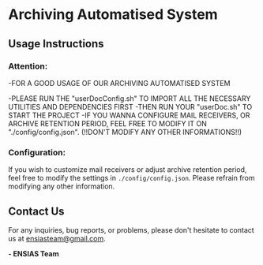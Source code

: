 # Archiving Automatised System

## Usage Instructions

### Attention:

-FOR A GOOD USAGE OF OUR ARCHIVING AUTOMATISED SYSTEM

-PLEASE RUN THE "userDocConfig.sh" TO IMPORT ALL THE NECESSARY UTILITIES AND DEPENDENCIES FIRST
-THEN RUN YOUR "userDoc.sh" TO START THE PROJECT
-IF YOU WANNA CONFIGURE MAIL RECEIVERS, OR ARCHIVE RETENTION PERIOD, FEEL FREE TO MODIFY IT ON "./config/config.json". (!!DON'T MODIFY ANY OTHER INFORMATIONS!!)

### Configuration:

If you wish to customize mail receivers or adjust archive retention period, feel free to modify the settings in `./config/config.json`. Please refrain from modifying any other information.

## Contact Us

For any inquiries, bug reports, or problems, please don't hesitate to contact us at [ensiasteam@gmail.com](mailto:ensiasteam@gmail.com).

**- ENSIAS Team**
